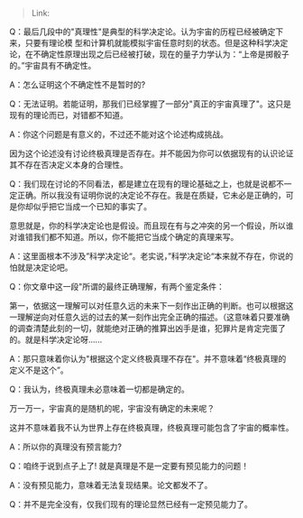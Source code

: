 > Link: 

Q：最后几段中的"真理性"是典型的科学决定论。认为宇宙的历程已经被确定下来，只要有理论模
型和计算机就能模拟宇宙任意时刻的状态。但是这种科学决定论，在不确定性原理出现之后已经被打破，现在的量子力学认为：“上帝是掷骰子的。”宇宙具有不确定性。

A：怎么证明这个不确定性不是暂时的?

Q：无法证明。若能证明，那我们已经掌握了一部分"真正的宇宙真理了"。这只是现有的理论而已，对错都不知道。

A：你这个问题是有意义的，不过还不能对这个论述构成挑战。

因为这个论述没有讨论终极真理是否存在。并不能因为你可以依据现有的认识论证其不存在否决定义本身的合理性。

Q：我们现在讨论的不同看法，都是建立在现有的理论基础之上，也就是说都不一定正确。所以我没有证明你说的决定论不存在。我是在质疑，它未必是正确的，可是你却似乎把它当成一个已知的事实了。

意思就是，你的科学决定论也是假设。而且现在有与之冲突的另一个假设，所以谁对谁错我们都不知道。所以，你不能把它当成个确定的真理来写。

A：这里面根本不涉及”科学决定论“。老实说，”科学决定论“本来就不存在，你说的怕就是决定论吧。

Q：你文章中这一段"所谓的最终正确理解，有两个鉴定条件：

第一，依据这一理解可以对任意久远的未来下一刻作出正确的判断。也可以根据这一理解逆向对任意久远的过去的某一刻作出完全正确的描述。（这意味着只要准确的调查清楚此刻的一切，就能绝对正确的推算出凶手是谁，犯罪片是肯定完蛋了的。就是科学决定论呀......

A：那只意味着你认为"根据这个定义终极真理不存在"。并不意味着“终极真理的定义不是这个”。

Q：我认为，终极真理未必意味着一切都是确定的。

万一万一，宇宙真的是随机的呢，宇宙没有确定的未来呢？

这并不意味着我不认为世界上存在终极真理，终极真理可能包含了宇宙的概率性。

A：所以你的真理没有预言能力?

Q：咱终于说到点子上了! 就是真理是不是一定要有预见能力的问题！

A：没有预见能力，意味着无法复现结果。论文都发不了。

Q：并不是完全没有，仅我们现有的理论显然已经有一定预见能力了。